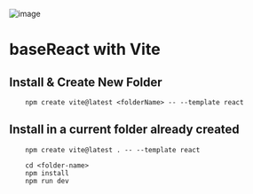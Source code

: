 ![image](https://github.com/Pilag6/baseReact-Vite/assets/79191808/de9a54b5-f6c1-4af9-ba7e-8bd011399fa2)


# baseReact with Vite

## Install & Create New Folder
```
    npm create vite@latest <folderName> -- --template react 
```

## Install in a current folder already created
```
    npm create vite@latest . -- --template react 
```

```
    cd <folder-name>
    npm install
    npm run dev
```
